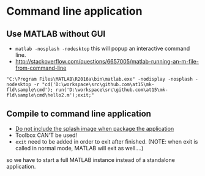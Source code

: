 # Command line application

## Use MATLAB without GUI

- `matlab -nosplash -nodesktop` this will popup an interactive command line.
- http://stackoverflow.com/questions/6657005/matlab-running-an-m-file-from-command-line

````
"C:\Program Files\MATLAB\R2016a\bin\matlab.exe" -nodisplay -nosplash -nodesktop -r "cd('D:\workspace\src\github.com\at15\mk-fld\sample\cmd'); run('D:\workspace\src\github.com\at15\mk-fld\sample\cmd\hello2.m');exit;"
````

## Compile to command line application

- [Do not include the splash image when package the application](http://cn.mathworks.com/matlabcentral/answers/158788-how-do-i-suppress-the-splash-screen-for-compiled-applications-in-2014b)
- Toolbox CAN'T be used!
- `exit` need to be added in order to exit after finished. (NOTE: when exit is called in normal mode, MATLAB
will exit as well....)

so we have to start a full MATLAB instance instead of a standalone application.
